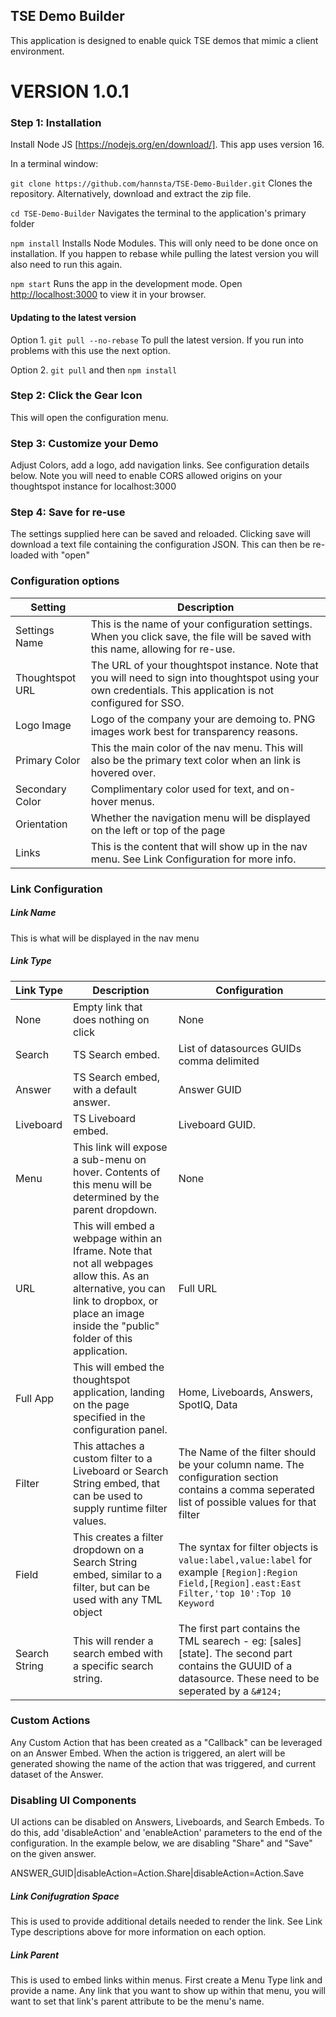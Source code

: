 

## TSE Demo Builder

This application is designed to enable quick TSE demos that mimic a client environment. 


# VERSION 1.0.1

### Step 1: Installation

Install Node JS [https://nodejs.org/en/download/]. This app uses version 16.

In a terminal window:

`git clone https://github.com/hannsta/TSE-Demo-Builder.git` 
Clones the repository. Alternatively, download and extract the zip file.

`cd TSE-Demo-Builder` 
Navigates the terminal to the application's primary folder

`npm install`
Installs Node Modules. This will only need to be done once on installation. If you happen to rebase while pulling the latest version you will also need to run this again.

`npm start` 
Runs the app in the development mode.
Open [http://localhost:3000](http://localhost:3000) to view it in your browser.

#### Updating to the latest version

Option 1. `git pull --no-rebase` To pull the latest version. If you run into problems with this use the next option.

Option 2. `git pull` and then `npm install`


### Step 2: Click the Gear Icon

This will open the configuration menu. 

### Step 3: Customize your Demo

Adjust Colors, add a logo, add navigation links. See configuration details below. Note you will need to enable CORS allowed origins on your thoughtspot instance for localhost:3000

### Step 4: Save for re-use

The settings supplied here can be saved and reloaded. Clicking save will download a text file containing the configuration JSON. This can then be re-loaded with "open"


### Configuration options

| Setting | Description |
| ------------- | ------------- |
| Settings Name | This is the name of your configuration settings. When you click save, the file will be saved with this name, allowing for re-use. |
| Thoughtspot URL | The URL of your thoughtspot instance. Note that you will need to sign into thoughtspot using your own credentials. This application is not configured for SSO. |
| Logo Image | Logo of the company your are demoing to. PNG images work best for transparency reasons.
| Primary Color | This the main color of the nav menu. This will also be the primary text color when an link is hovered over. |
| Secondary Color | Complimentary color used for text, and on-hover menus. |
| Orientation | Whether the navigation menu will be displayed on the left or top of the page |
| Links | This is the content that will show up in the nav menu. See Link Configuration for more info. |

### Link Configuration
##### Link Name
This is what will be displayed in the nav menu
##### Link Type
| Link Type | Description | Configuration |
| ------------- | ------------- | ------------- |
| None | Empty link that does nothing on click | None |
| Search | TS Search embed. | List of datasources GUIDs comma delimited |
| Answer | TS Search embed, with a default answer. | Answer GUID |
| Liveboard | TS Liveboard embed. | Liveboard GUID. |
| Menu | This link will expose a sub-menu on hover. Contents of this menu will be determined by the parent dropdown. | None |
| URL | This will embed a webpage within an Iframe. Note that not all webpages allow this. As an alternative, you can link to dropbox, or place an image inside the "public" folder of this application. | Full URL |
| Full App | This will embed the thoughtspot application, landing on the page specified in the configuration panel. | Home, Liveboards, Answers, SpotIQ,  Data |
| Filter| This attaches a custom filter to a Liveboard or Search String embed, that can be used to supply runtime filter values.  | The Name of the filter should be your column name. The configuration section contains a comma seperated list of possible values for that filter |
| Field| This creates a filter dropdown on a Search String embed, similar to a filter, but can be used with any TML object | The syntax for filter objects is `value:label,value:label` for example `[Region]:Region Field,[Region].east:East Filter,'top 10':Top 10 Keyword` |
 | Search String | This will render a search embed with a specific search string. | The first part contains the TML searech - eg: [sales] [state]. The second part contains the GUUID of a datasource. These need to be seperated by a `&#124;`|


### Custom Actions
Any Custom Action that has been created as a "Callback" can be leveraged on an Answer Embed. When the action is triggered, an alert will be generated showing the name of the action that was triggered, and current dataset of the Answer.

### Disabling UI Components
UI actions can be disabled on Answers, Liveboards, and Search Embeds. To do this, add 'disableAction' and 'enableAction' parameters to the end of the configuration. In the example below, we are disabling "Share" and "Save" on the given answer.

ANSWER_GUID|disableAction=Action.Share|disableAction=Action.Save

##### Link Conifugration Space 
This is used to provide additional details needed to render the link. See Link Type descriptions above for more information on each option.
##### Link Parent
This is used to embed links within menus. First create a Menu Type link and provide a name. Any link that you want to show up within that menu, you will want to set that link's parent attribute to be the menu's name.


